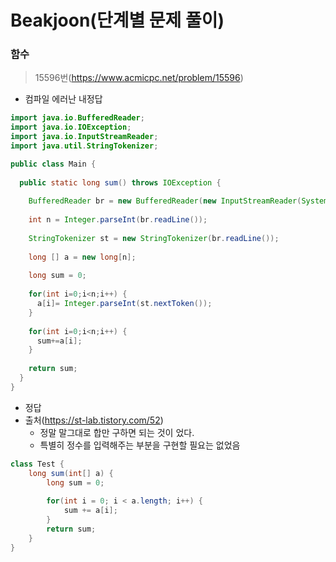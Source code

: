 # Beakjoon(단계별 문제 풀이)

### 함수

> 15596번(https://www.acmicpc.net/problem/15596)

- 컴파일 에러난 내정답

```java
import java.io.BufferedReader;
import java.io.IOException;
import java.io.InputStreamReader;
import java.util.StringTokenizer;

public class Main {
 
  public static long sum() throws IOException {
    
    BufferedReader br = new BufferedReader(new InputStreamReader(System.in));
    
    int n = Integer.parseInt(br.readLine());
    
    StringTokenizer st = new StringTokenizer(br.readLine());
    
    long [] a = new long[n];
    
    long sum = 0;
    
    for(int i=0;i<n;i++) {
      a[i]= Integer.parseInt(st.nextToken());
    }
    
    for(int i=0;i<n;i++) {
      sum+=a[i];
    }
    
    return sum; 
  }
}
```

- 정답
- 출처(https://st-lab.tistory.com/52)
  - 정말 말그대로 합만 구하면 되는 것이 었다.
  - 특별히 정수를 입력해주는 부분을 구현할 필요는 없었음

```java
class Test {
    long sum(int[] a) {
		long sum = 0;
        
		for(int i = 0; i < a.length; i++) {
			sum += a[i];
		}
		return sum;
	}
}
```

